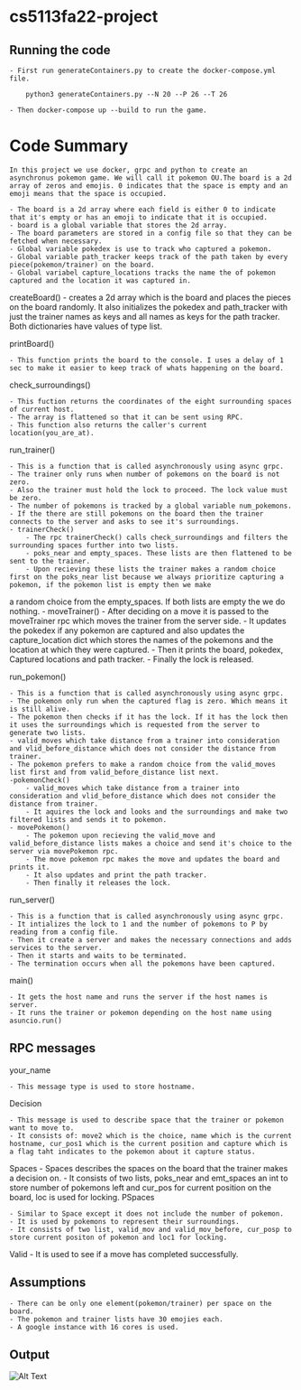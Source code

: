 # cs5113fa22-project

## Running the code

	- First run generateContainers.py to create the docker-compose.yml file.

		python3 generateContainers.py --N 20 --P 26 --T 26

	- Then docker-compose up --build to run the game.

# Code Summary

	In this project we use docker, grpc and python to create an asynchronus pokemon game. We will call it pokemon OU.The board is a 2d array of zeros and emojis. 0 indicates that the space is empty and an emoji means that the space is occupied. 

	- The board is a 2d array where each field is either 0 to indicate that it's empty or has an emoji to indicate that it is occupied.
	- board is a global variable that stores the 2d array.
	- The board parameters are stored in a config file so that they can be fetched when necessary.
	- Global variable pokedex is use to track who captured a pokemon.
	- Global variable path_tracker keeps track of the path taken by every piece(pokemon/trainer) on the board.
	- Global variabel capture_locations tracks the name the of pokemon captured and the location it was captured in.

createBoard() - creates a 2d array which is the board and places the pieces on the board randomly. It also initializes the pokedex and path_tracker with just the trainer names as keys and all names as keys for the path tracker. Both dictionaries have values of type list.

printBoard()

	- This function prints the board to the console. I uses a delay of 1 sec to make it easier to keep track of whats happening on the board.

check_surroundings()

	- This fuction returns the coordinates of the eight surrounding spaces of current host.
	- The array is flattened so that it can be sent using RPC.
	- This function also returns the caller's current location(you_are_at).

run_trainer()

	- This is a function that is called asynchronously using async grpc.
	- The trainer only runs when number of pokemons on the board is not zero.
	- Also the trainer must hold the lock to proceed. The lock value must be zero.
	- The number of pokemons is tracked by a global variable num_pokemons.
	- If the there are still pokemons on the board then the trainer connects to the server and asks to see it's surroundings.
	- trainerCheck()
		- The rpc trainerCheck() calls check_surroundings and filters the surrounding spaces further into two lists.
		- poks_near and empty_spaces. These lists are then flattened to be sent to the trainer.	
		- Upon recieving these lists the trainer makes a random choice first on the poks_near list because we always prioritize capturing a pokemon, if the pokemon list is empty then we make 
a random choice from the empty_spaces. If both lists are empty the we do nothing.
	- moveTrainer()
		- After deciding on a move it is passed to the moveTrainer rpc which moves the trainer from the server side.
		- It updates the pokedex if any pokemon are captured and also updates the capture_location dict which stores the names of the pokemons and the location at which they were captured.
		- Then it prints the board, pokedex, Captured locations and path tracker.
		- Finally the lock is released.


run_pokemon()
 
	- This is a function that is called asynchronously using async grpc.
	- The pokemon only run when the captured flag is zero. Which means it is still alive.
	- The pokemon then checks if it has the lock. If it has the lock then it uses the surroundings which is requested from the server to generate two lists.
	- valid_moves which take distance from a trainer into consideration and vlid_before_distance which does not consider the distance from trainer.
	- The pokemon prefers to make a random choice from the valid_moves list first and from valid_before_distance list next.
	-pokemonCheck() 
		- valid_moves which take distance from a trainer into consideration and vlid_before_distance which does not consider the distance from trainer.
	 	- It aquires the lock and looks and the surroundings and make two filtered lists and sends it to pokemon.
	- movePokemon()
		- The pokemon upon recieving the valid_move and valid_before_distance lists makes a choice and send it's choice to the server via movePokemon rpc.
		- The move pokemon rpc makes the move and updates the board and prints it.
		- It also updates and print the path tracker.
		- Then finally it releases the lock.
run_server()
 	
	- This is a function that is called asynchronously using async grpc.
	- It intializes the lock to 1 and the number of pokemons to P by reading from a config file.
	- Then it create a server and makes the necessary connections and adds services to the server.
	- Then it starts and waits to be terminated.
	- The termination occurs when all the pokemons have been captured.

main() 

	- It gets the host name and runs the server if the host names is server.
	- It runs the trainer or pokemon depending on the host name using asuncio.run() 


## RPC messages

your_name

	- This message type is used to store hostname.

Decision 

	- This message is used to describe space that the trainer or pokemon want to move to.
	- It consists of: move2 which is the choice, name which is the current hostname, cur_pos1 which is the current position and capture which is a flag taht indicates to the pokemon about it capture status.

Spaces
	- Spaces describes the spaces on the board that the trainer makes a decision on.
	- It consists of two lists, poks_near and emt_spaces an int to store number of pokemons left and cur_pos for current position on the board, loc is used for locking.
PSpaces

	- Similar to Space except it does not include the number of pokemon.
	- It is used by pokemons to represent their surroundings. 
	- It consists of two list, valid_mov and valid_mov_before, cur_posp to store current positon of pokemon and loc1 for locking.

Valid 
	- It is used to see if a move has completed successfully.

	 	 

## Assumptions

	- There can be only one element(pokemon/trainer) per space on the board.
	- The pokemon and trainer lists have 30 emojies each.
	- A google instance with 16 cores is used.


## Output

![Alt Text](https://media.giphy.com/media/vFKqnCdLPNOKc/giphy.gif)
